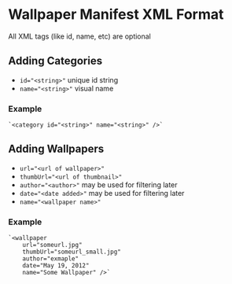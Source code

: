 Wallpaper Manifest XML Format
=============================

All XML tags (like id, name, etc) are optional

Adding Categories
-----------------
* `id="<string>"` unique id string 
* `name="<string>"` visual name 

### Example
	`<category id="<string>" name="<string>" />`


Adding Wallpapers
-----------------
* `url="<url of wallpaper>"`
* `thumbUrl="<url of thumbnail>"`
* `author="<author>"` may be used for filtering later
* `date="<date added>"` may be used for filtering later
* `name="<wallpaper name>"`

### Example
	`<wallpaper 
		url="someurl.jpg"
		thumbUrl="someurl_small.jpg"
		author="exmaple"
		date="May 19, 2012"
		name="Some Wallpaper" />`	